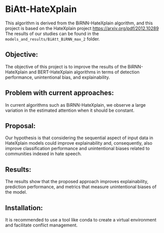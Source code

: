 # BiAtt-HateXplain
This algorithm is derived from the BiRNN-HateXplain algorithm, and this project is based on the HateXplain project https://arxiv.org/pdf/2012.10289
The results of our studies can be found in the ```models_and_results/BiAtt_BiRNN_max_2``` folder.

## Objective:
The objective of this project is to improve the results of the BiRNN-HateXplain and BERT-HateXplain algorithms in terms of detection performance, unintentional bias, and explainability.

## Problem with current approaches:
In current algorithms such as BiRNN-HateXplain, we observe a large variation in the estimated attention when it should be constant.

## Proposal:
Our hypothesis is that considering the sequential aspect of input data in HateXplain models could improve explainability and, consequently, also improve classification performance and unintentional biases related to communities indexed in hate speech.

## Results:
The results show that the proposed approach improves explainability, prediction performance, and metrics that measure unintentional biases of the model.

## Installation:
It is recommended to use a tool like conda to create a virtual environment and facilitate conflict management.

